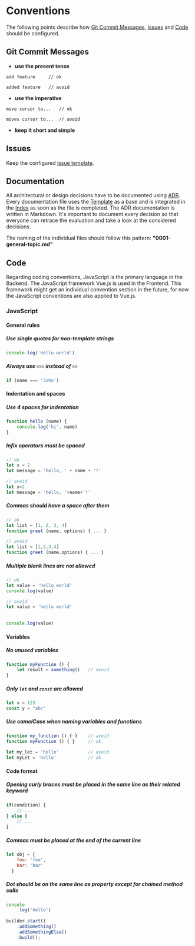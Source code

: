 # Conventions

The following points describe how [Git Commit Messages](#git-commit-messages), [Issues](#issues) and [Code](#code) should be configured.

## Git Commit Messages

- **use the present tense**
```
add feature     // ok

added feature   // avoid
```
- **use the imperative**
```
move cursor to...   // ok

moves cursor to...  // avoid
```
- **keep it short and simple**

## Issues

Keep the configured [issue template](https://github.com/mi-classroom/mi-web-technologien-beiboot-ss2020-AnleAnja/tree/master/.github/ISSUE_TEMPLATE).

## Documentation

All architectural or design decisions have to be documented using [ADR](https://adr.github.io/). Every documentation file uses the [Template](https://github.com/mi-classroom/mi-web-technologien-beiboot-ss2020-AnleAnja/blob/master/docs/adr/template.md) as a base and is integrated in the [Index](https://github.com/mi-classroom/mi-web-technologien-beiboot-ss2020-AnleAnja/blob/master/docs/adr/index.md) as soon as the file is completed. The ADR documentation is written in Markdown. It's important to document every decision so that everyone can retrace the evaluation and take a look at the considered decisions.

The naming of the individual files should follow this pattern: **"0001-general-topic.md"**

## Code

Regarding coding conventions, JavaScript is the primary language in the Backend. The JavaScript framework Vue.js is used in the Frontend. This framework might get an individual convention section in the future, for now the JavaScript conventions are also applied to Vue.js.

### JavaScript

#### General rules

##### Use single quotes for non-template strings

```js
console.log('Hello world')
```

##### Always use `===` instead of `==`
```js
if (name === 'John')
```

#### Indentation and spaces

##### Use 4 spaces for indentation
```js
function hello (name) {
    console.log('hi', name)
}
```

##### Infix operators must be spaced
```js
// ok
let x = 2
let message = 'hello, ' + name + '!'

// avoid
let x=2
let message = 'hello, '+name+'!'
```

##### Commas should have a space after them
```js
// ok
let list = [1, 2, 3, 4]
function greet (name, options) { ... }

// avoid
let list = [1,2,3,4]
function greet (name,options) { ... }
```

##### Multiple blank lines are not allowed
```js
// ok
let value = 'hello world'
console.log(value)

// avoid
let value = 'hello world'
 
 
console.log(value)
```

#### Variables

##### No unused variables
```js
function myFunction () {
    let result = something()   // avoid
}
```

##### Only `let` and `const` are allowed
```js
let x = 123
const y = "abc"
```

##### Use camelCase when naming variables and functions
```js
function my_function () { }    // avoid
function myFunction () { }     // ok
 
let my_let = 'hello'           // avoid
let myLet = 'hello'            // ok
```

#### Code format

##### Opening curly braces must be placed in the same line as their related keyword
```js
if(condition) {
    // ...
} else {
    // ...
}
```

##### Commas must be placed at the end of the current line
```js
let obj = {
    foo: 'foo',
    bar: 'bar'   
  }
```

##### Dot should be on the same line as property except for chained method calls
```js
console
    .log('hello')
    
builder.start()
    .addSomething()
    .addSomethingElse()
    .build();
```
